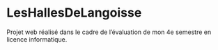# LesHallesDeLangoisse
Projet web réalisé dans le cadre de l’évaluation de mon 4e semestre en licence informatique.
